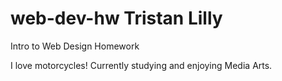 # web-dev-hw Tristan Lilly

Intro to Web Design Homework

I love motorcycles!
Currently studying and enjoying Media Arts.
